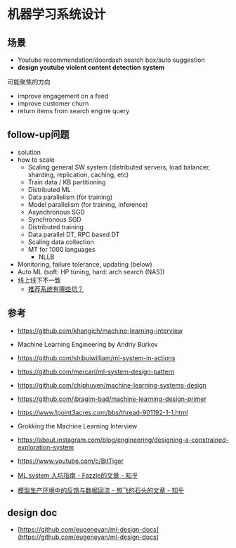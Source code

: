 # 机器学习系统设计

## 场景
- Youtube recommendation/doordash search box/auto suggestion
- **design youtube violent content detection system**

可能聚焦的方向
- improve engagement on a feed
- improve customer churn
- return items from search engine query

## follow-up问题
- solution
- how to scale
  - Scaling general SW system (distributed servers, load balancer, sharding, replication, caching, etc)
  - Train data / KB partitioning
  - Distributed ML
  - Data parallelism (for training)
  - Model parallelism (for training, inference)
  - Asynchronous SGD
  - Synchronous SGD
  - Distributed training
  - Data parallel DT, RPC based DT
  - Scaling data collection
  - MT for 1000 languages
    - NLLB
- Monitoring, failure tolerance, updating (below)
- Auto ML (soft: HP tuning, hard: arch search (NAS))
- 线上线下不一致
  - [推荐系统有哪些坑？](https://www.zhihu.com/question/28247353/answer/2126590086)

## 参考
- https://github.com/khangich/machine-learning-interview
- Machine Learning Engineering by Andriy Burkov
- https://github.com/shibuiwilliam/ml-system-in-actions
- https://github.com/mercari/ml-system-design-pattern
- https://github.com/chiphuyen/machine-learning-systems-design
- https://github.com/ibragim-bad/machine-learning-design-primer
- https://www.1point3acres.com/bbs/thread-901192-1-1.html
- Grokking the Machine Learning Interview
- https://about.instagram.com/blog/engineering/designing-a-constrained-exploration-system

- https://www.youtube.com/c/BitTiger
- [ML system 入坑指南 - Fazzie的文章 - 知乎](https://zhuanlan.zhihu.com/p/608318764)
- [模型生产环境中的反馈与数据回流 - 想飞的石头的文章 - 知乎](https://zhuanlan.zhihu.com/p/493080131)


## design doc
- [https://github.com/eugeneyan/ml-design-docs](https://github.com/eugeneyan/ml-design-docs)
